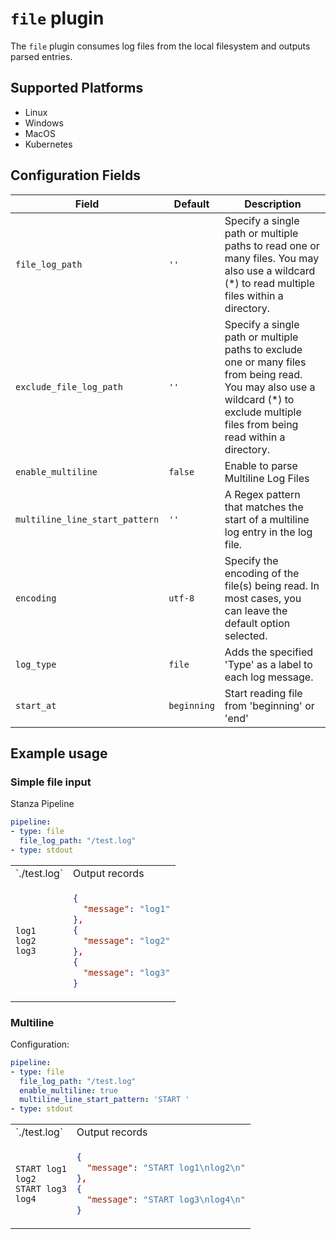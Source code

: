 # `file` plugin

The `file` plugin consumes log files from the local filesystem and outputs parsed entries.

## Supported Platforms

- Linux
- Windows
- MacOS
- Kubernetes

## Configuration Fields

| Field | Default | Description |
| --- | --- | --- |
| `file_log_path` | `''` | Specify a single path or multiple paths to read one or many files. You may also use a wildcard (*) to read multiple files within a directory. |
| `exclude_file_log_path` | `''` | Specify a single path or multiple paths to exclude one or many files from being read. You may also use a wildcard (*) to exclude multiple files from being read within a directory. |
| `enable_multiline` | `false` | Enable to parse Multiline Log Files |
| `multiline_line_start_pattern` | `''` | A Regex pattern that matches the start of a multiline log entry in the log file. |
| `encoding` | `utf-8` | Specify the encoding of the file(s) being read. In most cases, you can leave the default option selected. |
| `log_type` | `file` | Adds the specified 'Type' as a label to each log message. |
| `start_at` | `beginning` | Start reading file from 'beginning' or 'end' |

## Example usage

### Simple file input

Stanza Pipeline
```yaml
pipeline:
- type: file
  file_log_path: "/test.log"
- type: stdout

```

<table>
<tr><td> `./test.log` </td> <td> Output records </td></tr>
<tr>
<td>

```
log1
log2
log3
```

</td>
<td>

```json
{
  "message": "log1"
},
{
  "message": "log2"
},
{
  "message": "log3"
}
```

</td>
</tr>
</table>

### Multiline

Configuration:
```yaml
pipeline:
- type: file
  file_log_path: "/test.log"
  enable_multiline: true
  multiline_line_start_pattern: 'START '
- type: stdout
```

<table>
<tr><td> `./test.log` </td> <td> Output records </td></tr>
<tr>
<td>

```
START log1
log2
START log3
log4
```

</td>
<td>

```json
{
  "message": "START log1\nlog2\n"
},
{
  "message": "START log3\nlog4\n"
}
```

</td>
</tr>
</table>
